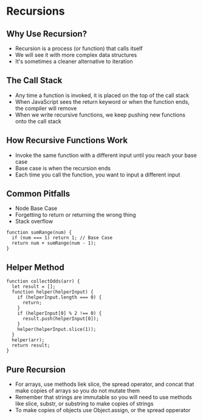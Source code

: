 # Recursions

## Why Use Recursion?

- Recursion is a process (or function) that calls itself
- We will see it with more complex data structures
- It's sometimes a cleaner alternative to iteration

## The Call Stack

- Any time a function is invoked, it is placed on the top of the call stack
- When JavaScript sees the return keyword or when the function ends, the compiler will remove
- When we write recursive functions, we keep pushing new functions onto the call stack

## How Recursive Functions Work

- Invoke the same function with a different input until you reach your base case
- Base case is when the recursion ends
- Each time you call the function, you want to input a different input

## Common Pitfalls

- Node Base Case
- Forgetting to return or returning the wrong thing
- Stack overflow

```
function sumRange(num) {
  if (num === 1) return 1; // Base Case
  return num + sumRange(num - 1);
}
```

## Helper Method

```
function collectOdds(arr) {
  let result = [];
  function helper(helperInput) {
    if (helperInput.length === 0) {
      return;
    }
    if (helperInput[0] % 2 !== 0) {
      result.push(helperInput[0]);
    }
    helper(helperInput.slice(1));
  }
  helper(arr);
  return result;
}
```

## Pure Recursion

- For arrays, use methods liek slice, the spread operator, and concat that make copies of arrays so you do not mutate them
- Remember that strings are immutable so you will need to use methods like slice, substr, or substring to make copies of strings
- To make copies of objects use Object.assign, or the spread opperator
